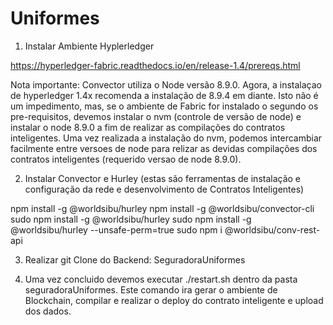 # Uniformes

1. Instalar Ambiente Hyplerledger

https://hyperledger-fabric.readthedocs.io/en/release-1.4/prereqs.html

Nota importante: Convector utiliza o Node versão 8.9.0. Agora, a instalaçao de hyperledger 1.4x recomenda a instalação de 8.9.4 em diante. Isto não é um impedimento, mas, se o ambiente de Fabric for instalado o segundo os pre-requisitos, devemos instalar o nvm (controle de versão de node) e instalar o node 8.9.0 a fim de realizar as compilações do contratos inteligentes. 
Uma vez realizada a instalação do nvm, podemos intercambiar facilmente entre versoes de node para relizar as devidas compilações dos contratos inteligentes (requerido versao de node 8.9.0).

2. Instalar Convector e Hurley (estas são ferramentas de instalação e configuração da rede e desenvolvimento de Contratos Inteligentes)


npm install -g @worldsibu/hurley
npm install -g @worldsibu/convector-cli
sudo npm install -g @worldsibu/hurley
sudo npm install -g @worldsibu/hurley --unsafe-perm=true
sudo npm i @worldsibu/conv-rest-api


3. Realizar git Clone do Backend: SeguradoraUniformes

4. Uma vez concluido devemos executar ./restart.sh dentro da pasta seguradoraUniformes. Este comando ira gerar o ambiente de Blockchain, compilar e realizar o deploy do contrato inteligente e upload dos dados.


  

